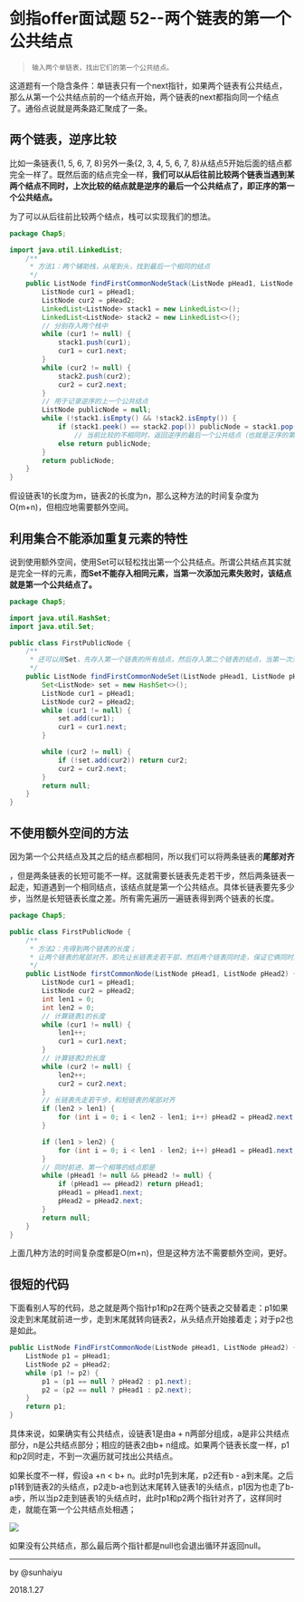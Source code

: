 # 剑指offer面试题 52--两个链表的第一个公共结点

>   ```
>   输入两个单链表，找出它们的第一个公共结点。
>   ```

这道题有一个隐含条件：单链表只有一个next指针，如果两个链表有公共结点，那么从第一个公共结点前的一个结点开始，两个链表的next都指向同一个结点了。通俗点说就是两条路汇聚成了一条。

## 两个链表，逆序比较

比如一条链表{1, 5, 6, 7, 8}另外一条{2, 3, 4, 5, 6, 7, 8}从结点5开始后面的结点都完全一样了。既然后面的结点完全一样，**我们可以从后往前比较两个链表当遇到某两个结点不同时，上次比较的结点就是逆序的最后一个公共结点了，即正序的第一个公共结点。**

为了可以从后往前比较两个结点，栈可以实现我们的想法。

```java
package Chap5;

import java.util.LinkedList;
    /**
     * 方法1：两个辅助栈，从尾到头，找到最后一个相同的结点
     */
    public ListNode findFirstCommonNodeStack(ListNode pHead1, ListNode pHead2) {
        ListNode cur1 = pHead1;
        ListNode cur2 = pHead2;
        LinkedList<ListNode> stack1 = new LinkedList<>();
        LinkedList<ListNode> stack2 = new LinkedList<>();
        // 分别存入两个栈中
        while (cur1 != null) {
            stack1.push(cur1);
            cur1 = cur1.next;
        }
        while (cur2 != null) {
            stack2.push(cur2);
            cur2 = cur2.next;
        }
        // 用于记录逆序的上一个公共结点
        ListNode publicNode = null;
        while (!stack1.isEmpty() && !stack2.isEmpty()) {
            if (stack1.peek() == stack2.pop()) publicNode = stack1.pop();
                // 当前比较的不相同时，返回逆序的最后一个公共结点（也就是正序的第一个公共结点）
            else return publicNode;
        }
        return publicNode;
    }
}

```

假设链表1的长度为m，链表2的长度为n，那么这种方法的时间复杂度为O(m+n)，但相应地需要额外空间。

## 利用集合不能添加重复元素的特性

说到使用额外空间，使用Set可以轻松找出第一个公共结点。所谓公共结点其实就是完全一样的元素，**而Set不能存入相同元素，当第一次添加元素失败时，该结点就是第一个公共结点了。**

```java
package Chap5;

import java.util.HashSet;
import java.util.Set;

public class FirstPublicNode {
    /**
     * 还可以用Set，先存入第一个链表的所有结点，然后存入第二个链表的结点，当第一次添加失败的时候说明发现了第一个重复结点
     */
    public ListNode findFirstCommonNodeSet(ListNode pHead1, ListNode pHead2) {
        Set<ListNode> set = new HashSet<>();
        ListNode cur1 = pHead1;
        ListNode cur2 = pHead2;
        while (cur1 != null) {
            set.add(cur1);
            cur1 = cur1.next;
        }

        while (cur2 != null) {
            if (!set.add(cur2)) return cur2;
            cur2 = cur2.next;
        }
        return null;
    }
}

```

## 不使用额外空间的方法

因为第一个公共结点及其之后的结点都相同，所以我们可以将两条链表的**尾部对齐**

，但是两条链表的长短可能不一样。这就需要长链表先走若干步，然后两条链表一起走，知道遇到一个相同结点，该结点就是第一个公共结点。具体长链表要先多少步，当然是长短链表长度之差。所有需先遍历一遍链表得到两个链表的长度。

```java
package Chap5;

public class FirstPublicNode {
    /**
     * 方法2：先得到两个链表的长度；
     * 让两个链表的尾部对齐，即先让长链表走若干部，然后两个链表同时走，保证它俩同时到链表末尾
     */
    public ListNode firstCommonNode(ListNode pHead1, ListNode pHead2) {
        ListNode cur1 = pHead1;
        ListNode cur2 = pHead2;
        int len1 = 0;
        int len2 = 0;
        // 计算链表1的长度
        while (cur1 != null) {
            len1++;
            cur1 = cur1.next;
        }
        // 计算链表2的长度
        while (cur2 != null) {
            len2++;
            cur2 = cur2.next;
        }
        // 长链表先走若干步，和短链表的尾部对齐
        if (len2 > len1) {
            for (int i = 0; i < len2 - len1; i++) pHead2 = pHead2.next;
        }

        if (len1 > len2) {
            for (int i = 0; i < len1 - len2; i++) pHead1 = pHead1.next;
        }
        // 同时前进，第一个相等的结点即是
        while (pHead1 != null && pHead2 != null) {
            if (pHead1 == pHead2) return pHead1;
            pHead1 = pHead1.next;
            pHead2 = pHead2.next;
        }
        return null;
    }
}

```

上面几种方法的时间复杂度都是O(m+n)，但是这种方法不需要额外空间，更好。

## 很短的代码

下面看别人写的代码，总之就是两个指针p1和p2在两个链表之交替着走：p1如果没走到末尾就前进一步，走到末尾就转向链表2，从头结点开始接着走；对于p2也是如此。

```java
public ListNode FindFirstCommonNode(ListNode pHead1, ListNode pHead2) {
  	ListNode p1 = pHead1;
  	ListNode p2 = pHead2;
  	while (p1 != p2) {
    	p1 = (p1 == null ? pHead2 : p1.next);
    	p2 = (p2 == null ? pHead1 : p2.next);
  	}
  	return p1;
}
```

具体来说，如果确实有公共结点，设链表1是由a + n两部分组成，a是非公共结点部分，n是公共结点部分；相应的链表2由b+ n组成。如果两个链表长度一样，p1和p2同时走，不到一次遍历就可找出公共结点。

如果长度不一样，假设a +n < b+ n。此时p1先到末尾，p2还有b - a到末尾。之后p1转到链表2的头结点，p2走b-a也到达末尾转入链表1的头结点，p1因为也走了b-a步，所以当p2走到链表1的头结点时，此时p1和p2两个指针对齐了，这样同时走，就能在第一个公共结点处相遇；

![](http://obvjfxxhr.bkt.clouddn.com/offer_IMG_20180127_113309.jpg)

如果没有公共结点，那么最后两个指针都是null也会退出循环并返回null。

---

by @sunhaiyu

2018.1.27
